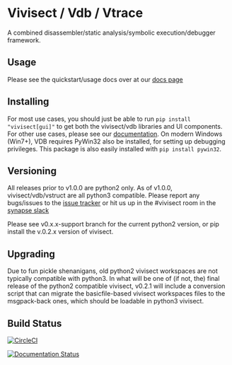# Vivisect / Vdb / Vtrace

A combined disassembler/static analysis/symbolic execution/debugger framework.

## Usage

Please see the quickstart/usage docs over at our [docs page](https://vivisect.readthedocs.io/en/latest/)

## Installing

For most use cases, you should just be able to run `pip install "vivisect[gui]"` to get both the vivisect/vdb libraries and UI components. For other use cases, please see our [documentation](https://vivisect.readthedocs.io/en/latest/).
On modern Windows (Win7+), VDB requires PyWin32 also be installed, for setting up debugging privileges.  This package is also easily installed with `pip install pywin32`.


## Versioning

All releases prior to v1.0.0 are python2 only. As of v1.0.0, vivisect/vdb/vstruct
are all python3 compatible. Please report any bugs/issues to the [issue tracker](https://github.com/vivisect/vivisect/issues)
or hit us up in the #vivisect room in the [synapse slack](http://slackinvite.vertex.link/)

Please see v0.x.x-support branch for the current python2 version, or pip install
the v.0.2.x version of vivisect.

## Upgrading

Due to fun pickle shenanigans, old python2 vivisect workspaces are not typically
compatible with python3. In what will be one of (if not, the) final release of the
python2 compatible vivisect, v0.2.1 will include a conversion script that can migrate
the basicfile-based vivisect workspaces files to the msgpack-back ones, which should
be loadable in python3 vivisect.

## Build Status

[![CircleCI](https://circleci.com/gh/vivisect/vivisect/tree/master.svg?style=svg)](https://circleci.com/gh/vivisect/vivisect/tree/master)

[![Documentation Status](https://readthedocs.org/projects/vivisect/badge/?version=latest)](https://vivisect.readthedocs.io/en/latest/?badge=latest)
